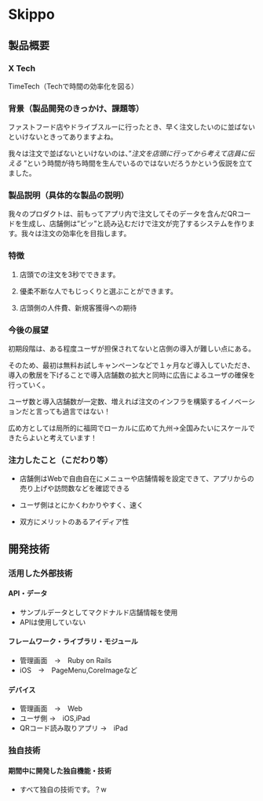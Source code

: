 # Skippo
## 製品概要
### X Tech

TimeTech（Techで時間の効率化を図る）

### 背景（製品開発のきっかけ、課題等）
ファストフード店やドライブスルーに行ったとき、早く注文したいのに並ばないといけないときってありますよね。

我々は注文で並ばないといけないのは、”*注文を店頭に行ってから考えて店員に伝える* ”という時間が待ち時間を生んでいるのではないだろうかという仮説を立てました。

### 製品説明（具体的な製品の説明）

我々のプロダクトは、前もってアプリ内で注文してそのデータを含んだQRコードを生成し、店舗側は”ピッ”と読み込むだけで注文が完了するシステムを作ります。我々は注文の効率化を目指します。

### 特徴
1. 店頭での注文を3秒でできます。

2. 優柔不断な人でもじっくりと選ぶことができます。

3. 店頭側の人件費、新規客獲得への期待

### 今後の展望

初期段階は、ある程度ユーザが担保されてないと店側の導入が難しい点にある。

そのため、最初は無料お試しキャンペーンなどで１ヶ月など導入していただき、導入の敷居を下げることで導入店舗数の拡大と同時に広告によるユーザの確保を行っていく。

ユーザ数と導入店舗数が一定数、増えれば注文のインフラを構築するイノベーションだと言っても過言ではない！

広め方としては局所的に福岡でローカルに広めて九州→全国みたいにスケールできたらよいと考えています！

### 注力したこと（こだわり等）

* 店舗側はWebで自由自在にメニューや店舗情報を設定できて、アプリからの売り上げや訪問数などを確認できる

* ユーザ側はとにかくわかりやすく、速く

* 双方にメリットのあるアイディア性

## 開発技術
### 活用した外部技術
#### API・データ
* サンプルデータとしてマクドナルド店舗情報を使用
* APIは使用していない

#### フレームワーク・ライブラリ・モジュール
* 管理画面　→　Ruby on Rails
* iOS　→　PageMenu,CoreImageなど

#### デバイス
* 管理画面　→　Web
* ユーザ側 →　iOS,iPad
* QRコード読み取りアプリ →　iPad

### 独自技術
#### 期間中に開発した独自機能・技術
* すべて独自の技術です。？w
